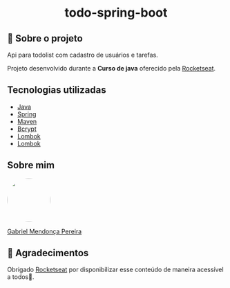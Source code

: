 <h1 align="center">todo-spring-boot</h1>

## 💬 Sobre o projeto
Api para todolist com cadastro de usuários e tarefas.

Projeto desenvolvido durante a **Curso de java** oferecido pela [Rocketseat](https://www.rocketseat.com.br/).

## Tecnologias utilizadas
* [Java](https://www.java.com/pt-BR/)
* [Spring](https://spring.io/guides/gs/spring-boot/)
* [Maven](https://maven.apache.org/)
* [Bcrypt](https://github.com/patrickfav/bcrypt)
* [Lombok](https://projectlombok.org/)
* [Lombok](https://projectlombok.org/)

## Sobre mim
<a href="https://www.linkedin.com/in/gabriel-mendonca-pereira/">
 <img style="border-radius:50%" width="100px; "src="https://avatars0.githubusercontent.com/u/49095200?s=460&u=27a77c43fff5eab61be02a3fedfd7db554145981&v=4"/>
 <p>Gabriel Mendonça Pereira</p>
</a>

## 💜  Agradecimentos
Obrigado [Rocketseat](https://github.com/Rocketseat) por disponibilizar esse conteúdo de maneira acessível a todos🚀.
